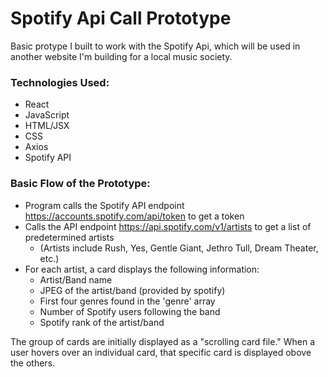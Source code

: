 # Spotify Api Call Prototype

Basic protype I built to work with the Spotify Api, which will be used in another website I'm building for a local music society.

### Technologies Used:
  * React
  * JavaScript
  * HTML/JSX
  * CSS
  * Axios
  * Spotify API

### Basic Flow of the Prototype:
  * Program calls the Spotify API endpoint https://accounts.spotify.com/api/token to get a token 
  * Calls the API endpoint https://api.spotify.com/v1/artists to get a list of predetermined artists
      * (Artists include Rush, Yes, Gentle Giant, Jethro Tull, Dream Theater, etc.)
  * For each artist, a card displays the following information:
      * Artist/Band name
      * JPEG of the artist/band (provided by spotify)
      * First four genres found in the 'genre' array
      * Number of Spotify users following the band
      * Spotify rank of the artist/band
  
The group of cards are initially displayed as a "scrolling card file." 
When a user hovers over an individual card, that specific card is displayed obove the others.
